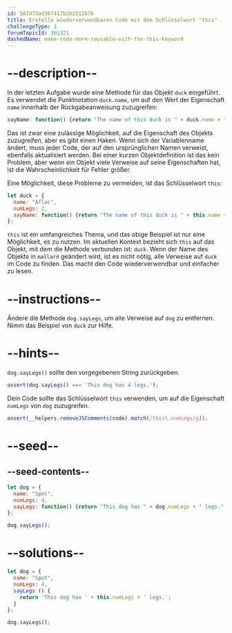 ```yaml
---
id: 587d7dad367417b2b2512b76
title: Erstelle wiederverwendbaren Code mit dem Schlüsselwort "this"
challengeType: 1
forumTopicId: 301321
dashedName: make-code-more-reusable-with-the-this-keyword
---
```


# --description--

In der letzten Aufgabe wurde eine Methode für das Objekt `duck` eingeführt. Es verwendet die Punktnotation `duck.name`, um auf den Wert der Eigenschaft `name` innerhalb der Rückgabeanweisung zuzugreifen:

```js
sayName: function() {return "The name of this duck is " + duck.name + ".";}
```

Das ist zwar eine zulässige Möglichkeit, auf die Eigenschaft des Objekts zuzugreifen, aber es gibt einen Haken. Wenn sich der Variablenname ändert, muss jeder Code, der auf den ursprünglichen Namen verweist, ebenfalls aktualisiert werden. Bei einer kurzen Objektdefinition ist das kein Problem, aber wenn ein Objekt viele Verweise auf seine Eigenschaften hat, ist die Wahrscheinlichkeit für Fehler größer.

Eine Möglichkeit, diese Probleme zu vermeiden, ist das Schlüsselwort `this`:

```js
let duck = {
  name: "Aflac",
  numLegs: 2,
  sayName: function() {return "The name of this duck is " + this.name + ".";}
};
```

`this` ist ein umfangreiches Thema, und das obige Beispiel ist nur eine Möglichkeit, es zu nutzen. Im aktuellen Kontext bezieht sich `this` auf das Objekt, mit dem die Methode verbunden ist: `duck`. Wenn der Name des Objekts in `mallard` geändert wird, ist es nicht nötig, alle Verweise auf `duck` im Code zu finden. Das macht den Code wiederverwendbar und einfacher zu lesen.

# --instructions--

Ändere die Methode `dog.sayLegs`, um alle Verweise auf `dog` zu entfernen. Nimm das Beispiel von `duck` zur Hilfe.

# --hints--

`dog.sayLegs()` sollte den vorgegebenen String zurückgeben.

```js
assert(dog.sayLegs() === 'This dog has 4 legs.');
```

Dein Code sollte das Schlüsselwort `this` verwenden, um auf die Eigenschaft `numLegs` von `dog` zuzugreifen.

```js
assert(__helpers.removeJSComments(code).match(/this\.numLegs/g));
```

# --seed--

## --seed-contents--

```js
let dog = {
  name: "Spot",
  numLegs: 4,
  sayLegs: function() {return "This dog has " + dog.numLegs + " legs.";}
};

dog.sayLegs();
```

# --solutions--

```js
let dog = {
  name: "Spot",
  numLegs: 4,
  sayLegs () {
    return 'This dog has ' + this.numLegs + ' legs.';
  }
};

dog.sayLegs();
```

